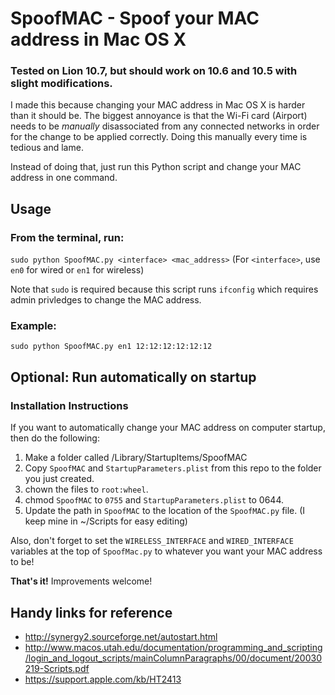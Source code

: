 # SpoofMAC - Spoof your MAC address in Mac OS X

### Tested on Lion 10.7, but should work on 10.6 and 10.5 with slight modifications.

I made this because changing your MAC address in Mac OS X is harder than it should be. The biggest annoyance is that the Wi-Fi card (Airport) needs to be *manually* disassociated from any connected networks in order for the change to be applied correctly. Doing this manually every time is tedious and lame.

Instead of doing that, just run this Python script and change your MAC address in one command.

## Usage

### From the terminal, run:

`sudo python SpoofMAC.py <interface> <mac_address>` (For `<interface>`, use `en0` for wired or `en1` for wireless)

Note that `sudo` is required because this script runs `ifconfig` which requires admin privledges to change the MAC address.

### Example:

`sudo python SpoofMAC.py en1 12:12:12:12:12:12`

## Optional: Run automatically on startup

### Installation Instructions

If you want to automatically change your MAC address on computer startup, then do the following:

1. Make a folder called /Library/StartupItems/SpoofMAC
2. Copy `SpoofMAC` and `StartupParameters.plist` from this repo to the folder you just created.
3. chown the files to `root:wheel`.
4. chmod `SpoofMAC` to `0755` and `StartupParameters.plist` to 0644.
5. Update the path in `SpoofMAC` to the location of the `SpoofMAC.py` file. (I keep mine in ~/Scripts for easy editing)

Also, don't forget to set the `WIRELESS_INTERFACE` and `WIRED_INTERFACE` variables at the top of `SpoofMac.py` to whatever you want your MAC address to be!

**That's it!** Improvements welcome!

## Handy links for reference

* <http://synergy2.sourceforge.net/autostart.html>
* <http://www.macos.utah.edu/documentation/programming_and_scripting/login_and_logout_scripts/mainColumnParagraphs/00/document/20030219-Scripts.pdf>
* <https://support.apple.com/kb/HT2413>
